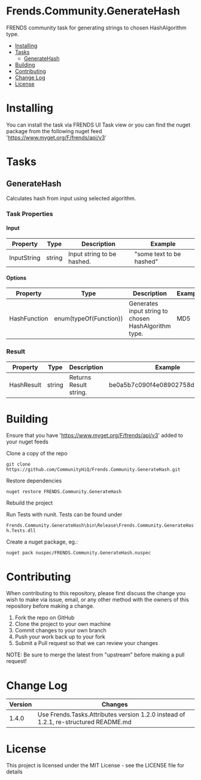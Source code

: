 # Frends.Community.GenerateHash
FRENDS community task for generating strings to chosen HashAlgorithm type.

- [Installing](#installing)
- [Tasks](#tasks)
    - [GenerateHash](#generateHash)
- [Building](#building)
- [Contributing](#contributing)
- [Change Log](#change-log)
- [License](#license)

# Installing
You can install the task via FRENDS UI Task view or you can find the nuget package from the following nuget feed
'https://www.myget.org/F/frends/api/v3'

# Tasks

## GenerateHash

Calculates hash from input using selected algorithm.

### Task Properties

#### Input
| Property             | Type                 | Description                          | Example |
| ---------------------| ---------------------| ------------------------------------ | ----- |
| InputString  | string | Input string to be hashed. | "some text to be hashed"|

#### Options
| Property             | Type                 | Description                          | Example |
| ---------------------| ---------------------| ------------------------------------ | ----- |
| HashFunction  | enum(typeOf(Function)) | Generates input string to chosen HashAlgorithm type. | MD5|

### Result
| Property             | Type                 | Description                          | Example |
| ---------------------| ---------------------| ------------------------------------ | ----- |
| HashResult| string  | Returns Result string. |be0a5b7c090f4e08902758d79cf1c9d2 |

# Building
Ensure that you have 'https://www.myget.org/F/frends/api/v3' added to your nuget feeds

Clone a copy of the repo

`git clone https://github.com/CommunityHiQ/Frends.Community.GenerateHash.git`

Restore dependencies

`nuget restore FRENDS.Community.GenerateHash`

Rebuild the project

Run Tests with nunit. Tests can be found under

`Frends.Community.GenerateHash\bin\Release\Frends.Community.GenerateHash.Tests.dll`

Create a nuget package, eg.:

`nuget pack nuspec/FRENDS.Community.GenerateHash.nuspec`

# Contributing
When contributing to this repository, please first discuss the change you wish to make via issue, email, or any other method with the owners of this repository before making a change.

1. Fork the repo on GitHub
2. Clone the project to your own machine
3. Commit changes to your own branch
4. Push your work back up to your fork
5. Submit a Pull request so that we can review your changes

NOTE: Be sure to merge the latest from "upstream" before making a pull request!

# Change Log
| Version | Changes |
| ----- | ----- |
| 1.4.0 | Use Frends.Tasks.Attributes version 1.2.0 instead of 1.2.1, re-structured README.md |

# License
This project is licensed under the MIT License - see the LICENSE file for details